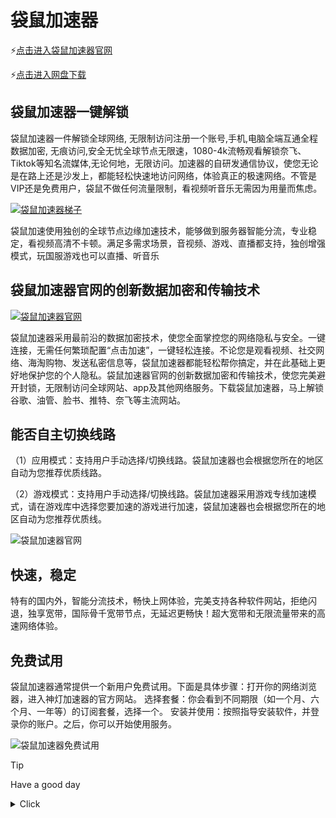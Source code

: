 <html>
<head> 
<meta charset="utf-8">
<meta name="description" content="袋鼠加速器  付费梯子推荐 袋鼠VPN官网 袋鼠加速器官网 西柚加速器 神灯加速器">
<meta name="keywords" content="袋鼠加速器, 付费梯子推荐, 免费梯子推荐，最好用的VPN梯子推荐与科学上网，VPN推荐，老王VPN,旋风梯子，旋风加速器，jsq推荐，袋鼠加速器官网, 袋鼠VPN官网, 加速器推荐，西柚加速器，神灯加速器">
<meta name="author" content="袋鼠加速器官网">
</head>
</html>

# 袋鼠加速器

⚡[点击进入袋鼠加速器官网](https://dsdl.live/share.html?channel=s3)

⚡[点击进入网盘下载](https://pan.huang1111.cn/s/vVqb9FE)

## 袋鼠加速器一键解锁

袋鼠加速器一件解锁全球网络, 无限制访问注册一个账号,手机,电脑全端互通全程数据加密, 无痕访问,安全无忧全球节点无限速，1080-4k流畅观看解锁奈飞、Tiktok等知名流媒体,无论何地，无限访问。加速器的自研发通信协议，使您无论是在路上还是沙发上，都能轻松快速地访问网络，体验真正的极速网络。不管是VIP还是免费用户，袋鼠不做任何流量限制，看视频听音乐无需因为用量而焦虑。

[![袋鼠加速器梯子](https://i.postimg.cc/FzNXKm6P/IMG-20241125-114127.jpg)](https://dsdl.live/share.html?channel=s3)

袋鼠加速使用独创的全球节点边缘加速技术，能够做到服务器智能分流，专业稳定，看视频高清不卡顿。满足多需求场景，音视频、游戏、直播都支持，独创增强模式，玩国服游戏也可以直播、听音乐

## 袋鼠加速器官网的创新数据加密和传输技术

[![袋鼠加速器官网](https://i.postimg.cc/Bbp9Lk9J/IMG-20241125-114212.jpg)](https://dsdl.live/share.html?channel=s3)

袋鼠加速器采用最前沿的数据加密技术，使您全面掌控您的网络隐私与安全。一键连接，无需任何繁琐配置“点击加速”，一键轻松连接。不论您是观看视频、社交网络、海淘购物、发送私密信息等，袋鼠加速器都能轻松帮你搞定，并在此基础上更好地保护您的个人隐私。袋鼠加速器官网的创新数据加密和传输技术，使您完美避开封锁，无限制访问全球网站、app及其他网络服务。下载袋鼠加速器，马上解锁谷歌、油管、脸书、推特、奈飞等主流网站。

## 能否自主切换线路

（1）应用模式：支持用户手动选择/切换线路。袋鼠加速器也会根据您所在的地区自动为您推荐优质线路。

（2）游戏模式：支持用户手动选择/切换线路。袋鼠加速器采用游戏专线加速模式，请在游戏库中选择您要加速的游戏进行加速，袋鼠加速器也会根据您所在的地区自动为您推荐优质线。

![袋鼠加速器官网](https://i.postimg.cc/qBPVfs2v/IMG-20241129-145330.jpg)

## 快速，稳定
特有的国内外，智能分流技术，畅快上网体验，完美支持各种软件网站，拒绝闪退，独享宽带，国际骨千宽带节点，无延迟更畅快！超大宽带和无限流量带来的高速网络体验。

## 免费试用

袋鼠加速器通常提供一个新用户免费试用。下面是具体步骤：打开你的网络浏览器，进入神灯加速器的官方网站。
选择套餐：你会看到不同期限（如一个月、六个月、一年等）的订阅套餐，选择一个。
安装并使用：按照指导安装软件，并登录你的账户。之后，你可以开始使用服务。

![袋鼠加速器免费试用](https://i.postimg.cc/Sx8chp0w/IMG-20241129-145646.jpg)


> [!TIP]
> Have a good day

<details><summary>Click</summary>
袋鼠加速器，袋鼠加速器官网，袋鼠梯子，西柚加速器，神灯加速器
</details

